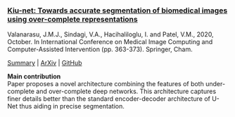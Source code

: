 ### <ins>Kiu-net: Towards accurate segmentation of biomedical images using over-complete representations</ins>

Valanarasu, J.M.J., Sindagi, V.A., Hacihaliloglu, I. and Patel, V.M., 2020, October.
In International Conference on Medical Image Computing and Computer-Assisted Intervention (pp. 363-373). Springer, Cham.

[Summary](/paper_summary/kiu-net.md) | [ArXiv](https://arxiv.org/abs/2006.04878) | [GitHub](https://github.com/jeya-maria-jose/KiU-Net-pytorch)

**Main contribution**  
Paper proposes a novel architecture combining the features of both under-complete and over-complete deep networks.
This architecture captures finer details better than the standard encoder-decoder architecture of U-Net
thus aiding in precise segmentation.

